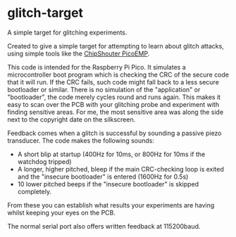 # glitch-target
A simple target for glitching experiments.

Created to give a simple target for attempting to learn about glitch attacks, using simple tools like the [ChipShouter PicoEMP](https://github.com/newaetech/chipshouter-picoemp).

This code is intended for the Raspberry Pi Pico.  It simulates a microcontroller boot program which is checking the CRC of the secure code that it will run.  If the CRC fails, such code might fall back to a less secure bootloader or similar.  There is no simulation of the "application" or "bootloader", the code merely cycles round and runs again.  This makes it easy to scan over the PCB with your glitching probe and experiment with finding sensitive areas.  For me, the most sensitive area was along the side next to the copyright date on the silkscreen.

Feedback comes when a glitch is successful by sounding a passive piezo transducer.  The code makes the following sounds:
* A short blip at startup (400Hz for 10ms, or 800Hz for 10ms if the watchdog tripped)
* A longer, higher pitched, bleep if the main CRC-checking loop is exited and the "insecure bootloader" is entered (1600Hz for 0.5s)
* 10 lower pitched beeps if the "insecure bootloader" is skipped completely.

From these you can establish what results your experiments are having whilst keeping your eyes on the PCB.

The normal serial port also offers written feedback at 115200baud.

 